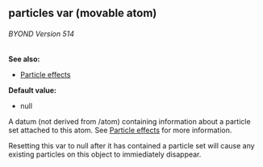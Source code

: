 ## particles var (movable atom) 
###### BYOND Version 514
**See also:**
*   [Particle effects](/ref/%7Bnotes%7D/particles.md) 
<!-- -->
**Default value:**
*   null


A datum (not derived from /atom) containing information about a
particle set attached to this atom. See [Particle
effects](/ref/%7Bnotes%7D/particles.md) for more information.


Resetting this var to null after it has contained a particle
set will cause any existing particles on this object to immiediately
disappear.
